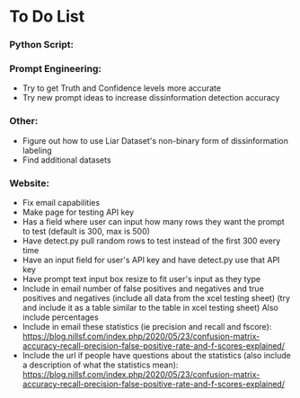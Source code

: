 # To Do List

### Python Script:

### Prompt Engineering:
- Try to get Truth and Confidence levels more accurate
- Try new prompt ideas to increase dissinformation detection accuracy

### Other:
- Figure out how to use Liar Dataset's non-binary form of dissinformation labeling
- Find additional datasets

### Website:
- Fix email capabilities
- Make page for testing API key
- Has a field where user can input how many rows they want the prompt to test (default is 300, max is 500)
- Have detect.py pull random rows to test instead of the first 300 every time
- Have an input field for user's API key and have detect.py use that API key
- Have prompt text input box resize to fit user's input as they type
- Include in email number of false positives and negatives and true positives and negatives (include all data from the xcel testing sheet) (try and include it as a table similar to the table in xcel testing sheet) Also include percentages
- Include in email these statistics (ie precision and recall and fscore): https://blog.nillsf.com/index.php/2020/05/23/confusion-matrix-accuracy-recall-precision-false-positive-rate-and-f-scores-explained/
- Include the url if people have questions about the statistics (also include a description of what the statistics mean): https://blog.nillsf.com/index.php/2020/05/23/confusion-matrix-accuracy-recall-precision-false-positive-rate-and-f-scores-explained/
